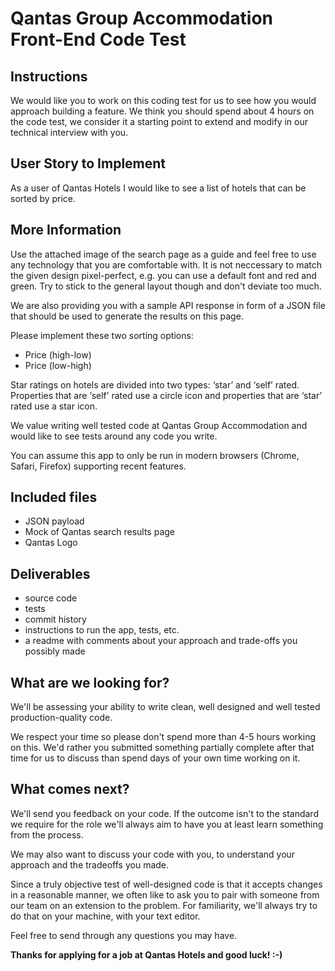 # Qantas Group Accommodation Front-End Code Test

## Instructions

We would like you to work on this coding test for us to see how you would approach building a feature. We think you should spend about 4 hours on the code test, we consider it a starting point to extend and modify in our technical interview with you.


## User Story to Implement

As a user of Qantas Hotels I would like to see a list of hotels that can be sorted by price.


## More Information

Use the attached image of the search page as a guide and feel free to use any technology that you are comfortable with.
It is not neccessary to match the given design pixel-perfect, e.g. you can use a default font and red and green. Try to stick to the general layout though and don't deviate too much.

We are also providing you with a sample API response in form of a JSON file that should be used to generate the results on this page.

Please implement these two sorting options:
- Price (high-low)
- Price (low-high)

Star ratings on hotels are divided into two types: ‘star’ and ‘self’ rated. Properties that are ‘self’ rated use a circle icon and properties that are ‘star’ rated use a star icon.

We value writing well tested code at Qantas Group Accommodation and would like to see tests around any code you write.

You can assume this app to only be run in modern browsers (Chrome, Safari, Firefox) supporting recent features.



## Included files

- JSON payload
- Mock of Qantas search results page
- Qantas Logo


## Deliverables

- source code
- tests
- commit history
- instructions to run the app, tests, etc.
- a readme with comments about your approach and trade-offs you possibly made

## What are we looking for?

We'll be assessing your ability to write clean, well designed and well tested production-quality code.

We respect your time so please don't spend more than 4-5 hours working on this. We'd rather you submitted something partially complete after that time for us to discuss than spend days of your own time working on it.

## What comes next?

We'll send you feedback on your code. If the outcome isn't to the standard we require for the role we'll always aim to have you at least learn something from the process.

We may also want to discuss your code with you, to understand your approach and the tradeoffs you made.

Since a truly objective test of well-designed code is that it accepts changes in a reasonable manner, we often like to ask you to pair with someone from our team on an extension to the problem. For familiarity, we'll always try to do that on your machine, with your text editor.

Feel free to send through any questions you may have.

**Thanks for applying for a job at Qantas Hotels and good luck! :-)**
